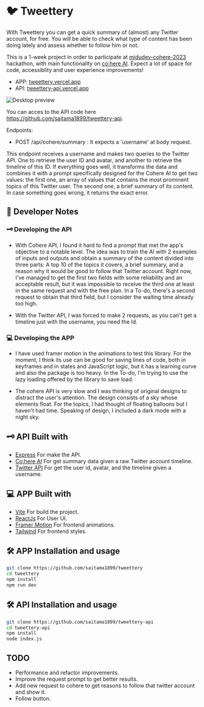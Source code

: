 # 🐦 Tweettery

With Tweettery you can get a quick summary of (almost) any Twitter account, for free. You will be able to check what type of content has been doing lately and assess whether to follow him or not.

This is a 1-week project in order to participate at  [midudev-cohere-2023](https://github.com/topics/midudev-cohere-2023) hackathon, with main functionality on [co:here AI](https://cohere.ai/). Expect a lot of space for code, accessiblity and user experience improvements!

- APP: [tweettery.vercel.app](https://tweettery.vercel.app)
- API: [tweettery-api.vercel.app](https://tweettery-api.vercel.app)

![Desktop preview](screen.PNG)

You can acces to the API code here https://github.com/saitama1899/tweettery-api. 

Endpoints:
- POST /api/cohere/summary : It expects a 'username' at body request.

This endpoint receives a username and makes two queries to the Twitter API. One to retrieve the user ID and avatar, and another to retrieve the timeline of this ID. If everything goes well, it transforms the data and combines it with a prompt specifically designed for the Cohere AI to get two values: the first one, an array of values that contains the most prominent topics of this Twitter user. The second one, a brief summary of its content. In case something goes wrong, it returns the exact error.

## 📑 Developer Notes

### 🗝 Developing the API
- With Cohere API, I found it hard to find a prompt that met the app's objective to a notable level. The idea was to train the AI with 2 examples of inputs and outputs and obtain a summary of the content divided into three parts: A top 10 of the topics it covers, a brief summary, and a reason why it would be good to follow that Twitter account. Right now, I've managed to get the first two fields with some reliability and an acceptable result, but it was impossible to receive the third one at least in the same request and with the free plan. In a To-do, there's a second request to obtain that third field, but I consider the waiting time already too high.

- With the Twitter API, I was forced to make 2 requests, as you can't get a timeline just with the username, you need the Id.

### 💻 Developing the APP
- I have used framer motion in the animations to test this library. For the moment, I think its use can be good for saving lines of code, both in keyframes and in states and JavaScript logic, but it has a learning curve and also the package is too heavy. In the To-do, I'm trying to use the lazy loading offered by the library to save load.

- The cohere API is very slow and I was thinking of original designs to distract the user's attention. The design consists of a sky whose elements float. For the topics, I had thought of floating balloons but I haven't had time.
Speaking of design, I included a dark mode with a night sky.

## 🗝 API Built with
- [Express](https://expressjs.com/es/) For make the API.
- [Co:here AI](https://cohere.ai/) For get summary data given a raw Twitter account timeline.
- [Twitter API](https://developer.twitter.com/en/docs/twitter-api) For get the user id, avatar, and the timeline given a username.

## 💻 APP Built with
- [Vite](https://vitejs.dev/) For build the project.
- [ReactJs](https://es.reactjs.org/) For User UI.
- [Framer Motion](https://www.framer.com/motion/) For frontend animations.
- [Tailwind](https://tailwindcss.com) For frontend styles.

## 🛠️ APP Installation and usage
```bash
git clone https://github.com/saitama1899/tweettery
cd tweettery
npm install
npm run dev
```

## 🛠️ API Installation and usage
```bash
git clone https://github.com/saitama1899/tweettery-api
cd tweettery-api
npm install
node index.js
```

## TODO
- Performance and refactor improvements.
- Improve the request prompt to get better results.
- Add new request to cohere to get reasons to follow that twitter account and show it.
- Follow button.
